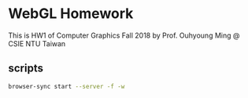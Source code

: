 # WebGL Homework

This is HW1 of Computer Graphics Fall 2018 by Prof. Ouhyoung Ming @ CSIE NTU Taiwan

## scripts

```bash
browser-sync start --server -f -w
```
